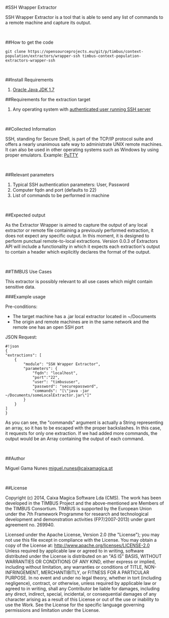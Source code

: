 #SSH Wrapper Extractor

SSH Wrapper Extractor is a tool that is able to send any list of commands to a remote machine and capture its output.

&nbsp;

##How to get the code

	git clone https://opensourceprojects.eu/git/p/timbus/context-population/extractors/wrapper-ssh timbus-context-population-extractors-wrapper-ssh
 

&nbsp;

##Install Requirements

1. [Oracle Java JDK 1.7](http://www.oracle.com/technetwork/java/javase/downloads/index.html)

##Requirements for the extraction target

1. Any operating system with [authenticated user running SSH server](http://www.cyberciti.biz/faq/how-to-installing-and-using-ssh-client-server-in-linux/)

&nbsp;

##Collected Information

SSH, standing for Secure Shell, is part of the TCP/IP protocol suite and offers a nearly unanimous safe way to administrate UNIX remote machines. It can also be used in other operating systems such as Windows by using proper emulators.
Example: [PuTTY](http://en.wikipedia.org/wiki/PuTTY)

&nbsp;

##Relevant parameters

1. Typical SSH authentication parameters: User, Password
2. Computer fqdn and port (defaults to 22)
3. List of commands to be performed in machine 

&nbsp;

##Expected output
	 
As the Extractor Wrapper is aimed to capture the output of any local extractor or remote file containing a previously performed extraction, it does not expect any specific output. In this moment, it is designed to perform punctual remote-to-local extractions.
Version 0.0.3 of Extractors API will include a functionality in which it expects each extraction's output to contain a header which explicitly declares the format of the output.   

&nbsp;

##TIMBUS Use Cases

This extractor is possibly relevant to all use cases which might contain sensitive data.

###Example usage 

Pre-conditions:

* The target machine has a .jar local extractor located in ~/Documents
* The origin and remote machines are in the same network and the remote one has an open SSH port

JSON Request:

	#!json
	{
    "extractions": [
        {
            "module": "SSH Wrapper Extractor",
            "parameters": {
                "fqdn": "localhost",
                "port":"22",
                "user": "timbususer",
                "password": "securepassword",
                "commands": "[\"java -jar ~/Documents/someLocalExtractor.jar\"]"
            }
        }
    ]
	}

As you can see, the "commands" argument is actually a String representing an array, so it has to be escaped with the proper backslashes. In this case, it requests for only one extraction. If we had added more commands, the output would be an Array containing the output of each command.
 
&nbsp;

##Author

Miguel Gama Nunes <miguel.nunes@caixamagica.pt>

&nbsp;

##License

Copyright (c) 2014, Caixa Magica Software Lda (CMS).
The work has been developed in the TIMBUS Project and the above-mentioned are Members of the TIMBUS Consortium.
TIMBUS is supported by the European Union under the 7th Framework Programme for research and technological development and demonstration activities (FP7/2007-2013) under grant agreement no. 269940.

Licensed under the Apache License, Version 2.0 (the "License"); you may not use this file except in compliance with the License. You may obtain a copy of the License at:   http://www.apache.org/licenses/LICENSE-2.0 Unless required by applicable law or agreed to in writing, software distributed under the License is distributed on an "AS IS" BASIS, WITHOUT WARRANTIES OR CONDITIONS OF ANY KIND, either express or implied, including without limitation, any warranties or conditions of TITLE, NON-INFRINGEMENT, MERCHANTIBITLY, or FITNESS FOR A PARTICULAR PURPOSE. In no event and under no legal theory, whether in tort (including negligence), contract, or otherwise, unless required by applicable law or agreed to in writing, shall any Contributor be liable for damages, including any direct, indirect, special, incidental, or consequential damages of any character arising as a result of this License or out of the use or inability to use the Work.
See the License for the specific language governing permissions and limitation under the License.